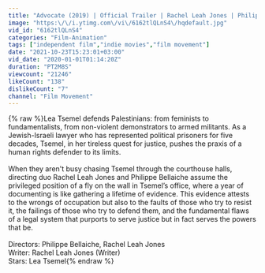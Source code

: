 ```yaml
---
title: "Advocate (2019) | Official Trailer | Rachel Leah Jones | Philippe Bellaiche | Lea Tsemel"
image: "https:\/\/i.ytimg.com\/vi\/6162tlQLnS4\/hqdefault.jpg"
vid_id: "6162tlQLnS4"
categories: "Film-Animation"
tags: ["independent film","indie movies","film movement"]
date: "2021-10-23T15:23:01+03:00"
vid_date: "2020-01-01T01:14:20Z"
duration: "PT2M8S"
viewcount: "21246"
likeCount: "138"
dislikeCount: "7"
channel: "Film Movement"
---
```

{% raw %}Lea Tsemel defends Palestinians: from feminists to fundamentalists, from non-violent demonstrators to armed militants. As a Jewish-Israeli lawyer who has represented political prisoners for five decades, Tsemel, in her tireless quest for justice, pushes the praxis of a human rights defender to its limits.<br /><br />When they aren't busy chasing Tsemel through the courthouse halls, directing duo Rachel Leah Jones and Philippe Bellaiche assume the privileged position of a fly on the wall in Tsemel’s office, where a year of documenting is like gathering a lifetime of evidence. This evidence attests to the wrongs of occupation but also to the faults of those who try to resist it, the failings of those who try to defend them, and the fundamental flaws of a legal system that purports to serve justice but in fact serves the powers that be.<br /><br />Directors: Philippe Bellaiche, Rachel Leah Jones<br />Writer: Rachel Leah Jones (Writer)<br />Stars: Lea Tsemel{% endraw %}
